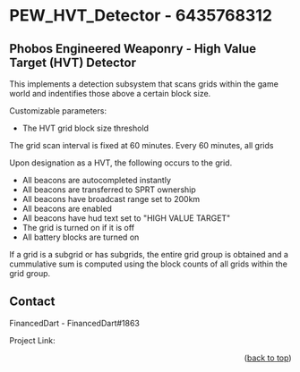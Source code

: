# PEW_HVT_Detector - 6435768312

<!-- GETTING STARTED -->
## Phobos Engineered Weaponry - High Value Target (HVT) Detector

This implements a detection subsystem that scans grids within the game world and indentifies those
above a certain block size.

Customizable parameters:
- The HVT grid block size threshold

The grid scan interval is fixed at 60 minutes. Every 60 minutes, all grids 


Upon designation as a HVT, the following occurs to the grid.
- All beacons are autocompleted instantly
- All beacons are transferred to SPRT ownership
- All beacons have broadcast range set to 200km
- All beacons are enabled
- All beacons have hud text set to "HIGH VALUE TARGET"
- The grid is turned on if it is off
- All battery blocks are turned on


If a grid is a subgrid or has subgrids, the entire grid group is obtained and a cummulative sum
is computed using the block counts of all grids within the grid group.

<!-- CONTACT -->
## Contact

FinancedDart - FinancedDart#1863

Project Link: 

<p align="right">(<a href="#readme-top">back to top</a>)</p>

